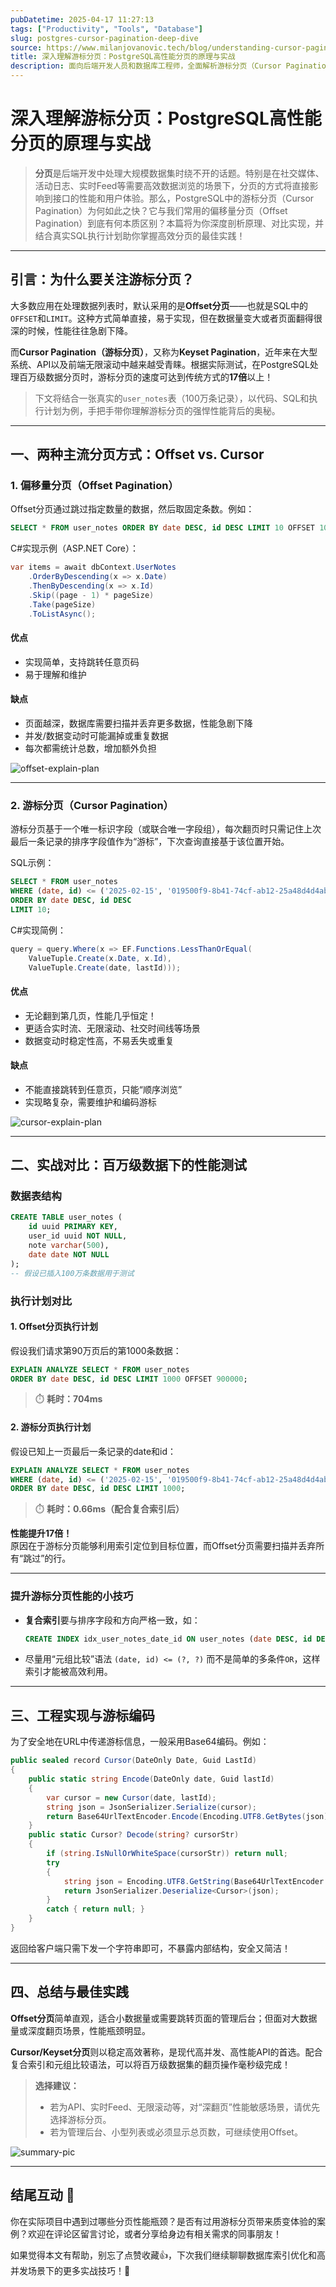 ```yaml
---
pubDatetime: 2025-04-17 11:27:13
tags: ["Productivity", "Tools", "Database"]
slug: postgres-cursor-pagination-deep-dive
source: https://www.milanjovanovic.tech/blog/understanding-cursor-pagination-and-why-its-so-fast-deep-dive
title: 深入理解游标分页：PostgreSQL高性能分页的原理与实战
description: 面向后端开发人员和数据库工程师，全面解析游标分页（Cursor Pagination）与传统偏移量分页（Offset Pagination）的性能差异、实现方式及在大规模数据场景下的优势，并结合真实SQL执行计划和优化技巧，助力高性能API与数据接口开发。
---
```


# 深入理解游标分页：PostgreSQL高性能分页的原理与实战

> **分页**是后端开发中处理大规模数据集时绕不开的话题。特别是在社交媒体、活动日志、实时Feed等需要高效数据浏览的场景下，分页的方式将直接影响到接口的性能和用户体验。那么，PostgreSQL中的游标分页（Cursor Pagination）为何如此之快？它与我们常用的偏移量分页（Offset Pagination）到底有何本质区别？本篇将为你深度剖析原理、对比实现，并结合真实SQL执行计划助你掌握高效分页的最佳实践！

---

## 引言：为什么要关注游标分页？

大多数应用在处理数据列表时，默认采用的是**Offset分页**——也就是SQL中的`OFFSET`和`LIMIT`。这种方式简单直接，易于实现，但在数据量变大或者页面翻得很深的时候，性能往往急剧下降。

而**Cursor Pagination（游标分页）**，又称为**Keyset Pagination**，近年来在大型系统、API以及前端无限滚动中越来越受青睐。根据实际测试，在PostgreSQL处理百万级数据分页时，游标分页的速度可达到传统方式的**17倍**以上！

> 下文将结合一张真实的`user_notes`表（100万条记录），以代码、SQL和执行计划为例，手把手带你理解游标分页的强悍性能背后的奥秘。

---

## 一、两种主流分页方式：Offset vs. Cursor

### 1. 偏移量分页（Offset Pagination）

Offset分页通过跳过指定数量的数据，然后取固定条数。例如：

```sql
SELECT * FROM user_notes ORDER BY date DESC, id DESC LIMIT 10 OFFSET 1000;
```

C#实现示例（ASP.NET Core）：

```csharp
var items = await dbContext.UserNotes
    .OrderByDescending(x => x.Date)
    .ThenByDescending(x => x.Id)
    .Skip((page - 1) * pageSize)
    .Take(pageSize)
    .ToListAsync();
```

#### 优点

- 实现简单，支持跳转任意页码
- 易于理解和维护

#### 缺点

- 页面越深，数据库需要扫描并丢弃更多数据，性能急剧下降
- 并发/数据变动时可能漏掉或重复数据
- 每次都需统计总数，增加额外负担

![offset-explain-plan](../../assets/271/offset-explain-plan.png)

---

### 2. 游标分页（Cursor Pagination）

游标分页基于一个唯一标识字段（或联合唯一字段组），每次翻页时只需记住上次最后一条记录的排序字段值作为“游标”，下次查询直接基于该位置开始。

SQL示例：

```sql
SELECT * FROM user_notes
WHERE (date, id) <= ('2025-02-15', '019500f9-8b41-74cf-ab12-25a48d4d4ab4')
ORDER BY date DESC, id DESC
LIMIT 10;
```

C#实现简例：

```csharp
query = query.Where(x => EF.Functions.LessThanOrEqual(
    ValueTuple.Create(x.Date, x.Id),
    ValueTuple.Create(date, lastId)));
```

#### 优点

- 无论翻到第几页，性能几乎恒定！
- 更适合实时流、无限滚动、社交时间线等场景
- 数据变动时稳定性高，不易丢失或重复

#### 缺点

- 不能直接跳转到任意页，只能“顺序浏览”
- 实现略复杂，需要维护和编码游标

![cursor-explain-plan](../../assets/271/cursor-explain-plan.png)

---

## 二、实战对比：百万级数据下的性能测试

### 数据表结构

```sql
CREATE TABLE user_notes (
    id uuid PRIMARY KEY,
    user_id uuid NOT NULL,
    note varchar(500),
    date date NOT NULL
);
-- 假设已插入100万条数据用于测试
```

### 执行计划对比

#### 1. Offset分页执行计划

假设我们请求第90万页后的第1000条数据：

```sql
EXPLAIN ANALYZE SELECT * FROM user_notes
ORDER BY date DESC, id DESC LIMIT 1000 OFFSET 900000;
```

> ⏱️ **耗时：704ms**

#### 2. 游标分页执行计划

假设已知上一页最后一条记录的date和id：

```sql
EXPLAIN ANALYZE SELECT * FROM user_notes
WHERE (date, id) <= ('2025-02-15', '019500f9-8b41-74cf-ab12-25a48d4d4ab4')
ORDER BY date DESC, id DESC LIMIT 1000;
```

> ⏱️ **耗时：0.66ms（配合复合索引后）**

**性能提升17倍！**  
原因在于游标分页能够利用索引定位到目标位置，而Offset分页需要扫描并丢弃所有“跳过”的行。

---

### 提升游标分页性能的小技巧

- **复合索引**要与排序字段和方向严格一致，如：

  ```sql
  CREATE INDEX idx_user_notes_date_id ON user_notes (date DESC, id DESC);
  ```

- 尽量用“元组比较”语法 `(date, id) <= (?, ?)` 而不是简单的多条件`OR`，这样索引才能被高效利用。

---

## 三、工程实现与游标编码

为了安全地在URL中传递游标信息，一般采用Base64编码。例如：

```csharp
public sealed record Cursor(DateOnly Date, Guid LastId)
{
    public static string Encode(DateOnly date, Guid lastId)
    {
        var cursor = new Cursor(date, lastId);
        string json = JsonSerializer.Serialize(cursor);
        return Base64UrlTextEncoder.Encode(Encoding.UTF8.GetBytes(json));
    }
    public static Cursor? Decode(string? cursorStr)
    {
        if (string.IsNullOrWhiteSpace(cursorStr)) return null;
        try
        {
            string json = Encoding.UTF8.GetString(Base64UrlTextEncoder.Decode(cursorStr));
            return JsonSerializer.Deserialize<Cursor>(json);
        }
        catch { return null; }
    }
}
```

返回给客户端只需下发一个字符串即可，不暴露内部结构，安全又简洁！

---

## 四、总结与最佳实践

**Offset分页**简单直观，适合小数据量或需要跳转页面的管理后台；但面对大数据量或深度翻页场景，性能瓶颈明显。

**Cursor/Keyset分页**则以稳定高效著称，是现代高并发、高性能API的首选。配合复合索引和元组比较语法，可以将百万级数据集的翻页操作毫秒级完成！

> **选择建议：**
>
> - 若为API、实时Feed、无限滚动等，对“深翻页”性能敏感场景，请优先选择游标分页。
> - 若为管理后台、小型列表或必须显示总页数，可继续使用Offset。

![summary-pic](../../assets/271/pagination-summary.png)

---

## 结尾互动 🌟

你在实际项目中遇到过哪些分页性能瓶颈？是否有过用游标分页带来质变体验的案例？欢迎在评论区留言讨论，或者分享给身边有相关需求的同事朋友！

如果觉得本文有帮助，别忘了点赞收藏👍，下次我们继续聊聊数据库索引优化和高并发场景下的更多实战技巧！👋
